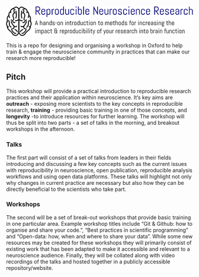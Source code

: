 ![Reproducible Neuroscience Research Oxford](./resources/logo.png)

This is a repo for designing and organising a workshop in Oxford to help train & engage the neuroscience community in practices that can make our research more reproducible!


## Pitch
This workshop will provide a practical introduction to reproducible research practices and their application within neuroscience. It’s key aims are **outreach** - exposing more scientists to the key concepts in reproducible research, **training** - providing basic training in one of those concepts, and **longevity** -to introduce resources for further learning. The workshop will thus be split into two parts - a set of talks in the morning, and breakout workshops in the afternoon.

### Talks
The first part will consist of a set of talks from leaders in their fields introducing and discussing a few key concepts such as the current issues with reproducibility in neuroscience, open publication, reproducible analysis workflows and using open data platforms. These talks will highlight not only why changes in current practice are necessary but also how they can be directly beneficial to the scientists who take part.

### Workshops
The second will be a set of break-out workshops that provide basic training in one particular area. Example workshop titles include “Git & Github: how to organise and share your code.”, “Best practices in scientific programming” and “Open-data: how, when and where to share your data”. While some new resources may be created for these workshops they will primarily consist of existing work that has been adapted to make it accessible and relevant to a neuroscience audience. Finally, they will be collated along with video recordings of the talks and hosted together in a publicly accessible repository/website.
